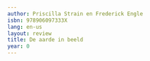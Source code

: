 ```yaml
---
author: Priscilla Strain en Frederick Engle
isbn: 978906097333X
lang: en-us
layout: review
title: De aarde in beeld
year: 0
---
```


